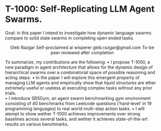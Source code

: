 # T-1000: Self-Replicating LLM Agent Swarms.
Goal: in this paper I intend to investigate how dynamic language swarms compare to solid state swarms in completing open ended tasks.

<div style="text-align: center;">
  Gleb Razgar
  Self-proclaimed ai wisperer
  gleb.razgar@gmail.com
  To-be peer reviewed after completion
</div>

To summarize, my contributions are the following:
•	I propose T-1000, a new paradigm in agent architecture that allows for the dynamic design of hierarchical swarms over a combinatorial space of possible reasoning and acting steps.
•	In the paper I will explore this emergent property of managing LLM agents and empirically show that liquid structures are ether extremely useful or useless at executing complex tasks without any prior trials.  
•	I introduce SRSGym, an agent swarm benchmarking gym environment consisting of 40 benchmarks from Leetcode questions (‘hard-level‘ in 19 programming languages) to real world multi-step action tasks. 
•	I will atempt to show wether T-1000 achieves improvements over strong baselines across several tasks, and wether it achieves state-of-the-art results on various benchmarks.


